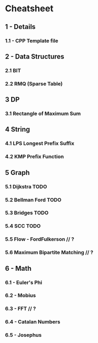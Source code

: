 # Cheatsheet

## 1 - Details
### 1.1 - CPP Template file

## 2 - Data Structures
### 2.1 BIT
### 2.2 RMQ (Sparse Table)

## 3 DP
### 3.1 Rectangle of Maximum Sum

## 4 String
### 4.1 LPS Longest Prefix Suffix
### 4.2 KMP Prefix Function

## 5 Graph
### 5.1 Dijkstra TODO
### 5.2 Bellman Ford TODO
### 5.3 Bridges TODO
### 5.4 SCC TODO
### 5.5 Flow - FordFulkerson // ?
### 5.6 Maximum Bipartite Matching // ?

## 6 - Math
### 6.1 - Euler's Phi
### 6.2 - Mobius
### 6.3 - FFT // ?
### 6.4 - Catalan Numbers
### 6.5 - Josephus
